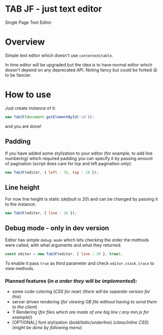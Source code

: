 # TAB JF - just text editor
Single Page Text Editor

# Overview

Simple text editor which doesn't use `contenteditable`.

In time editor will be upgraded but the idea is to have normal editor which doesn't depend on any deprecated API. Noting fancy but could be forked &#128540; to be fancier.

# How to use

Just create instance of it:
```js
new TabJF(document.getElementById('id'));
```
and you are done!

## Padding

If you have added some stylization to your editor (for example, to add line numbering) which required padding you can specify it by passing amount of pagination (script does care for top and left pagination only):

```js
new TabJF(editor, { left : 35, top : 10 });
```

## Line height

For now line height is static (_default is 20_) and can be changed by passing it to the instance:

```js
new TabJF(editor, { line : 20 });
```

## Debug mode - only in dev version

Editor has simple `debug mode` which lets checking the order the methods were called, with what arguments and what they returned.

```js
const editor = new TabJF(editor, { line : 20 }, true);
```

To enable it pass `true` as third parameter and check `editor.stack.trace` to view methods.

### Planned features (_in a order they will be implemented_):
  - some code coloring (_CSS for now_) (_there will be separate version for this_)
  - server driven rendering (_for viewing GB file without having to send them to the client_)
  - Y Rendering (_for files which are made of one big line ( any min.js for example)_)
  - [OPTIONAL] font stylization (_bold/italic/underline_) (_class/inline CSS_) (_might be done by following menu_)
